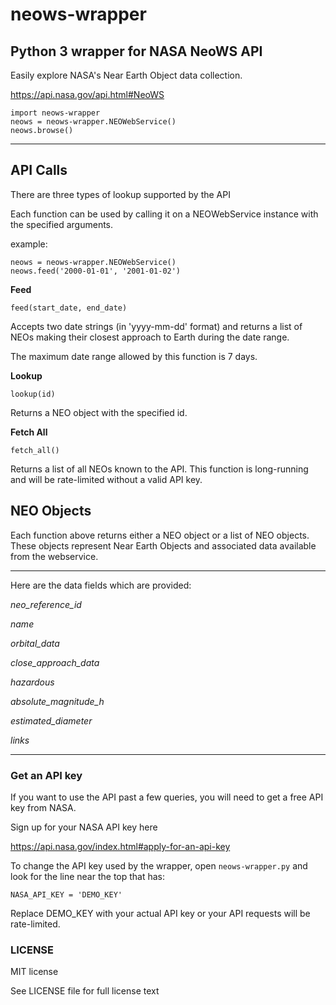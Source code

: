 # neows-wrapper

## Python 3 wrapper for NASA NeoWS API ##

Easily explore NASA's Near Earth Object
data collection.

https://api.nasa.gov/api.html#NeoWS


```
import neows-wrapper
neows = neows-wrapper.NEOWebService()
neows.browse()
```
_______________________________________

## API Calls ##

There are three types of lookup supported by the API

Each function can be used by calling it on a NEOWebService instance
with the specified arguments.

example:

```
neows = neows-wrapper.NEOWebService()
neows.feed('2000-01-01', '2001-01-02')
```


__Feed__

`feed(start_date, end_date)`

Accepts two date strings (in 'yyyy-mm-dd' format) and returns a list
of NEOs making their closest approach to Earth during the date
range.

The maximum date range allowed by this function is 7 days.

__Lookup__

`lookup(id)`

Returns a NEO object with the specified id.

__Fetch All__

`fetch_all()`

Returns a list of all NEOs known to the API.
This function is long-running and will be rate-limited
without a valid API key.


## NEO Objects ##

Each function above returns either a NEO object or a list of NEO objects.
These objects represent Near Earth Objects and associated data
available from the webservice.

_______________________________________

Here are the data fields which are provided:

*neo_reference_id*

*name*

*orbital_data*

*close_approach_data*

*hazardous*

*absolute_magnitude_h*

*estimated_diameter*

*links*

_______________________________________

### Get an API key ###

If you want to use the API past a few queries,
you will need to get a free API key from NASA.

Sign up for your NASA API key here

https://api.nasa.gov/index.html#apply-for-an-api-key

To change the API key used by the wrapper,
open `neows-wrapper.py` and look for
the line near the top that has:

`NASA_API_KEY = 'DEMO_KEY'`

Replace DEMO_KEY with your actual API key or 
your API requests will be rate-limited.

### LICENSE

MIT license

See LICENSE file for full license text
